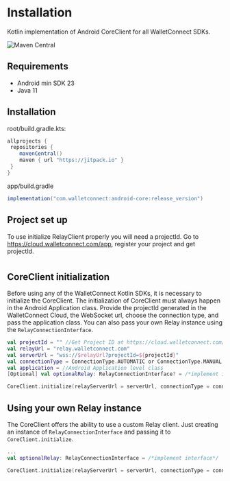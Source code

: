 # Installation

Kotlin implementation of Android CoreClient for all WalletConnect SDKs.

![Maven Central](https://img.shields.io/maven-central/v/com.walletconnect/android-core)

## Requirements

* Android min SDK 23
* Java 11

## Installation

root/build.gradle.kts:

```gradle
allprojects {
 repositories {
    mavenCentral()
    maven { url "https://jitpack.io" }
 }
}
```

app/build.gradle

```gradle
implementation("com.walletconnect:android-core:release_version")
```

## Project set up

To use initialize RelayClient properly you will need a projectId. Go to https://cloud.walletconnect.com/app, register your project and get projectId.

#
## CoreClient initialization

Before using any of the WalletConnect Kotlin SDKs, it is necessary to initialize the CoreClient. The initialization of CoreClient must always happen in the Android Application class. Provide the projectId generated in the WalletConnect Cloud, the WebSocket url, choose the connection type, and pass the application class. You can also pass your own Relay instance using the `RelayConnectionInterface`.

```kotlin
val projectId = "" //Get Project ID at https://cloud.walletconnect.com/
val relayUrl = "relay.walletconnect.com"
val serverUrl = "wss://$relayUrl?projectId=${projectId}"
val connectionType = ConnectionType.AUTOMATIC or ConnectionType.MANUAL
val application = //Android Application level class
[Optional] val optionalRelay: RelayConnectionInterface? = /*implement interface*/

CoreClient.initialize(relayServerUrl = serverUrl, connectionType = connectionType, application = application, relay = optionalRelay)
```

## Using your own Relay instance
The CoreClient offers the ability to use a custom Relay client. Just creating an instance of `RelayConnectionInterface` and passing it to `CoreClient.initialize`. 

```kotlin
...
val optionalRelay: RelayConnectionInterface = /*implement interface*/

CoreClient.initialize(relayServerUrl = serverUrl, connectionType = connectionType, application = application, relay = optionalRelay)
```